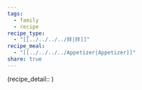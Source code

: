```yaml
---
tags:
  - family
  - recipe
recipe_type:
  - "[[../../../../拌|拌]]"
recipe_meal:
  - "[[../../../../Appetizer|Appetizer]]"
share: true
---
```

(recipe_detail:: )
